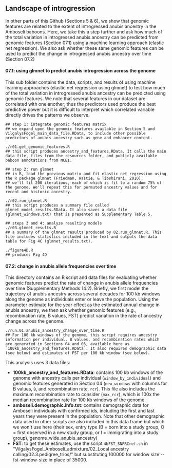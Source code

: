 ## Landscape of introgression

In other parts of this Github (Sections 5 & 6), we show that genomic features are related to the extent of introgressed anubis ancestry in the Amboseli baboons. Here, we take this a step further and ask how much of the total variation in introgressed anubis ancestry can be predicted from genomic features (Section 07.1) using a machine learning approach (elastic net regression). We also ask whether these same genomic features can be used to predict the change in introgressed anubis ancestry over time (Section 07.2)

#### 07.1: using glmnet to predict anubis introgression across the genome

This sub folder contains the data, scripts, and results of using machine learning approaches (elastic net regression using glmnet) to test how much of the total variation in introgressed anubis ancestry can be predicted using genomic features. We note that several features in our dataset are correlated with one another; thus the predictors used produce the best predictive power but it is difficult to interpret which correlated variable directly drives the patterns we observe. 

```console 
## step 1: integrate genomic features matrix
## we expand upon the genomic features available in Section 5 and VilgalysFogel_main_data_file.RData, to include other possible predictors of anubis ancestry such as gene and enhancer content. 

./r01.get_genomic_features.R
## this script produces ancestry_and_features.RData. It calls the main data file, files from the resources folder, and publicly available baboon annotations from NCBI. 

## step 2: run glmnet
## in R, load the previous matrix and fit elastic net regression using the R package glmnet (Friedman, Hastie, & Tibshirani, 2010). 
## we'll fit 200 iterations, each of which is fit to a random 75% of the genome. We'll repeat this for permuted ancestry values and for recent and historic ancestry. 

./r02.run_glmnet.R
## this script produces a summary file called glmnet_model_results.RData. It also saves a data file (glmnet_windows.txt) that is presented as Supplementary Table 5. 

## steps 3 and 4: analyze resulting models
./r03.glmnet_results.R
## a summary of the glmnet results produced by 02.run_glmnet.R. This file includes statistics included in the text and outputs the data table for Fig 4C (glmnet_results.txt). 

./figure4D.R
## produces Fig 4D
```

#### 07.2: change in anubis allele frequencies over time

This directory contains an R script and data files for evaluating whether genomic features predict the rate of change in anubis allele frequencies over time (Supplementary Methods 14.2). Briefly, we first model the trajectory of anubis ancestry across several decades for 100 kb windows along the genome as individuals enter or leave the population. Using the parameter estimate for the year effect as the estimated annual change in anubis ancestry, we then ask whether genomic features (e.g., recombination rate, B values, FST) predict variation in the rate of ancestry change across the genome. 

```console
./run.01.anubis_ancestry_change_over_time.R
## For 100 kb windows of the genome, this script requires ancestry information per individual, B values, and recombination rates which are generated in Sections 04 and 05, available here as `100kb_ancestry_and_features.RData`. It also requires demographic data (see below) and estimates of FST per 100 kb window (see below). 
```

This analysis uses 3 data files:
* **100kb_ancestry_and_features.RData**: contains 100 kb windows of the genome with ancestry calls per individual (`window_by_individual`) and genomic features generated in Section 04 (`new_windows` with columns for B values, `B`, and recombination rate, `rcr`). This file also includes the maximum recombination rate to consider (`max_rcr`), which is 100x the median recombination rate for 100 kb windows of the genome. 
* **amboseli.demographic.info.txt**: contains demographic data for Amboseli individuals with confirmed ids, including the first and last years they were present in the population. Note that other demographic data used in other scripts are also included in this data frame but which we won't use here (their sex, entry type (B = born into a study group, O = first observed in a new study group, or I = immigrating into a study group), genome_wide_anubis_ancestry)
* **FST**: to get these estimates, use the script `4bFST_SNPRCref.sh` in "VilgalysFogel_Amboseli_admixture/02_Local ancestry calling/02.3.pedigree_trios/" but substituting 100000 for window size --fst-window-size in place of 35000.

